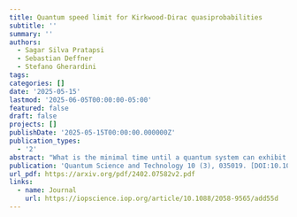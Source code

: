 ```yaml
---
title: Quantum speed limit for Kirkwood-Dirac quasiprobabilities
subtitle: ''
summary: ''
authors:
  - Sagar Silva Pratapsi
  - Sebastian Deffner
  - Stefano Gherardini
tags:
categories: []
date: '2025-05-15'
lastmod: '2025-06-05T00:00:00-05:00'
featured: false
draft: false
projects: []
publishDate: '2025-05-15T00:00:00.000000Z'
publication_types:
  - '2'
abstract: "What is the minimal time until a quantum system can exhibit genuine quantum features? To answer this question we derive quantum speed limits for two-time correlation functions arising from statistics of measurements. Generally, these two-time correlators are described by quasiprobabilities, if the initial quantum state of the system does not commute with the measurement observables. Our quantum speed limits are derived from the Heisenberg-Robertson uncertainty relation, and set the minimal time at which a quasiprobability can become non-positive, which is evidence for the onset of non-classical traits in the system dynamics. As an illustrative example, we apply these results to a conditional quantum gate, by determining the optimal condition giving rise to non-classicality at maximum speed. Our analysis also hints at boosted power extraction in genuinely non-classical dynamics."
publication: 'Quantum Science and Technology 10 (3), 035019. [DOI:10.1088/2058-9565/add55d](https://doi.org/10.1088/2058-9565/add55d)'
url_pdf: https://arxiv.org/pdf/2402.07582v2.pdf
links:
  - name: Journal
    url: https://iopscience.iop.org/article/10.1088/2058-9565/add55d
---
```

